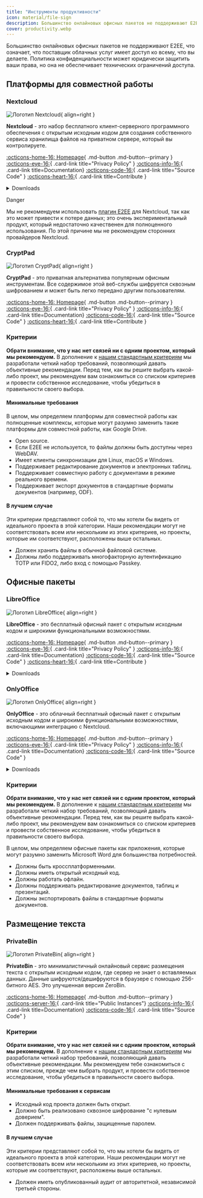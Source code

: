 ```yaml
---
title: "Инструменты продуктивности"
icon: material/file-sign
description: Большинство онлайновых офисных пакетов не поддерживают E2EE, что означает, что поставщик облачных услуг имеет доступ ко всему, что вы делаете.
cover: productivity.webp
---
```


<!-- markdownlint-disable MD024 -->
Большинство онлайновых офисных пакетов не поддерживают E2EE, что означает, что поставщик облачных услуг имеет доступ ко всему, что вы делаете. Политика конфиденциальности может юридически защитить ваши права, но она не обеспечивает технических ограничений доступа.

## Платформы для совместной работы

### Nextcloud

<div class="admonition recommendation" markdown>

![Логотип Nextcloud](assets/img/productivity/nextcloud.svg){ align=right }

**Nextcloud** - это набор бесплатного клиент-серверного программного обеспечения с открытым исходным кодом для создания собственного сервиса хранилища файлов на приватном сервере, который вы контролируете.

[:octicons-home-16: Homepage](https://nextcloud.com){ .md-button .md-button--primary }
[:octicons-eye-16:](https://nextcloud.com/privacy){ .card-link title="Privacy Policy" }
[:octicons-info-16:](https://nextcloud.com/support){ .card-link title=Documentation}
[:octicons-code-16:](https://github.com/nextcloud){ .card-link title="Source Code" }
[:octicons-heart-16:](https://nextcloud.com/contribute){ .card-link title=Contribute }

<details class="downloads" markdown>
<summary>Downloads</summary>

- [:simple-googleplay: Google Play](https://play.google.com/store/apps/details?id=com.nextcloud.client)
- [:simple-appstore: App Store](https://apps.apple.com/app/id1125420102)
- [:simple-github: GitHub](https://github.com/nextcloud/android/releases)
- [:simple-windows11: Windows](https://nextcloud.com/install/#install-clients)
- [:simple-apple: macOS](https://nextcloud.com/install/#install-clients)
- [:simple-linux: Linux](https://nextcloud.com/install/#install-clients)

</details>

</div>

<div class="admonition danger" markdown>
<p class="admonition-title">Danger</p>

Мы не рекомендуем использовать [плагин E2EE](https://apps.nextcloud.com/apps/end_to_end_encryption) для Nextcloud, так как это может привести к потере данных; это очень экспериментальный продукт, который недостаточно качественен для полноценного использования. По этой причине мы не рекомендуем сторонних провайдеров Nextcloud.

</div>

### CryptPad

<div class="admonition recommendation" markdown>

![Логотип CryptPad](assets/img/productivity/cryptpad.svg){ align=right }

**CryptPad** - это приватная альтернатива популярным офисным инструментам. Все содержимое этой веб-службы шифруется сквозным шифрованием и может быть легко передано другим пользователям.

[:octicons-home-16: Homepage](https://cryptpad.fr){ .md-button .md-button--primary }
[:octicons-eye-16:](https://cryptpad.fr/pad/#/2/pad/view/GcNjAWmK6YDB3EO2IipRZ0fUe89j43Ryqeb4fjkjehE){ .card-link title="Privacy Policy" }
[:octicons-info-16:](https://docs.cryptpad.fr){ .card-link title=Documentation}
[:octicons-code-16:](https://github.com/xwiki-labs/cryptpad){ .card-link title="Source Code" }
[:octicons-heart-16:](https://opencollective.com/cryptpad){ .card-link title=Contribute }

</details>

</div>

### Критерии

**Обрати внимание, что у нас нет связей ни с одним проектом, который мы рекомендуем.** В дополнение к [нашим стандартным критериям](about/criteria.md) мы разработали четкий набор требований, позволяющий давать объективные рекомендации. Перед тем, как вы решите выбрать какой-либо проект, мы рекомендуем вам ознакомиться со списком критериев и провести собственное исследование, чтобы убедиться в правильности своего выбора.

#### Минимальные требования

В целом, мы определяем платформы для совместной работы как полноценные комплексы, которые могут разумно заменить такие платформы для совместной работы, как Google Drive.

- Open source.
- Если E2EE не используется, то файлы должны быть доступны через WebDAV.
- Имеет клиенты синхронизации для Linux, macOS и Windows.
- Поддерживает редактирование документов и электронных таблиц.
- Поддерживает совместную работу с документами в режиме реального времени.
- Поддерживает экспорт документов в стандартные форматы документов (например, ODF).

#### В лучшем случае

Эти критерии представляют собой то, что мы хотели бы видеть от идеального проекта в этой категории. Наши рекомендации могут не соответствовать всем или нескольким из этих критериев, но проекты, которые им соответствуют, расположены выше остальных.

- Должен хранить файлы в обычной файловой системе.
- Должны либо поддерживать многофакторную аутентификацию TOTP или FIDO2, либо вход с помощью Passkey.

## Офисные пакеты

### LibreOffice

<div class="admonition recommendation" markdown>

![Логотип LibreOffice](assets/img/productivity/libreoffice.svg){ align=right }

**LibreOffice** - это бесплатный офисный пакет с открытым исходным кодом и широкими функциональными возможностями.

[:octicons-home-16: Homepage](https://libreoffice.org){ .md-button .md-button--primary }
[:octicons-eye-16:](https://libreoffice.org/about-us/privacy/privacy-policy-en){ .card-link title="Privacy Policy" }
[:octicons-info-16:](https://documentation.libreoffice.org/en/english-documentation){ .card-link title=Documentation}
[:octicons-code-16:](https://libreoffice.org/about-us/source-code){ .card-link title="Source Code" }
[:octicons-heart-16:](https://libreoffice.org/donate){ .card-link title=Contribute }

<details class="downloads" markdown>
<summary>Downloads</summary>

- [:simple-googleplay: Google Play](https://libreoffice.org/download/android-and-ios)
- [:simple-appstore: App Store](https://libreoffice.org/download/android-and-ios)
- [:simple-windows11: Windows](https://libreoffice.org/download/download)
- [:simple-apple: macOS](https://libreoffice.org/download/download)
- [:simple-linux: Linux](https://libreoffice.org/download/download)
- [:simple-flathub: Flathub](https://flathub.org/apps/details/org.libreoffice.LibreOffice)

</details>

</div>

### OnlyOffice

<div class="admonition recommendation" markdown>

![Логотип OnlyOffice](assets/img/productivity/onlyoffice.svg){ align=right }

**OnlyOffice** - это облачный бесплатный офисный пакет с открытым исходным кодом и широкими функциональными возможностями, включающими интеграцию с Nextcloud.

[:octicons-home-16: Homepage](https://onlyoffice.com){ .md-button .md-button--primary }
[:octicons-eye-16:](https://help.onlyoffice.com/products/files/doceditor.aspx?fileid=5048502&doc=SXhWMEVzSEYxNlVVaXJJeUVtS0kyYk14YWdXTEFUQmRWL250NllHNUFGbz0_IjUwNDg1MDIi0){ .card-link title="Privacy Policy" }
[:octicons-info-16:](https://helpcenter.onlyoffice.com/userguides.aspx){ .card-link title=Documentation}
[:octicons-code-16:](https://github.com/ONLYOFFICE){ .card-link title="Source Code" }

<details class="downloads" markdown>
<summary>Downloads</summary>

- [:simple-googleplay: Google Play](https://play.google.com/store/apps/details?id=com.onlyoffice.documents)
- [:simple-appstore: App Store](https://apps.apple.com/app/id944896972)
- [:simple-windows11: Windows](https://onlyoffice.com/download-desktop.aspx)
- [:simple-apple: macOS](https://onlyoffice.com/download-desktop.aspx)
- [:simple-linux: Linux](https://onlyoffice.com/download-desktop.aspx)
- [:simple-flathub: Flathub](https://flathub.org/apps/details/org.onlyoffice.desktopeditors)

</details>

</div>

### Критерии

**Обрати внимание, что у нас нет связей ни с одним проектом, который мы рекомендуем.** В дополнение к [нашим стандартным критериям](about/criteria.md) мы разработали четкий набор требований, позволяющий давать объективные рекомендации. Перед тем, как вы решите выбрать какой-либо проект, мы рекомендуем вам ознакомиться со списком критериев и провести собственное исследование, чтобы убедиться в правильности своего выбора.

В целом, мы определяем офисные пакеты как приложения, которые могут разумно заменить Microsoft Word для большинства потребностей.

- Должны быть кроссплатформенными.
- Должны иметь открытый исходный код.
- Должны работать офлайн.
- Должны поддерживать редактирование документов, таблиц и презентаций.
- Должны экспортировать файлы в стандартные форматы документов.

## Размещение текста

### PrivateBin

<div class="admonition recommendation" markdown>

![Логотип PrivateBin](assets/img/productivity/privatebin.svg){ align=right }

**PrivateBin** - это минималистичный онлайновый сервис размещения текста с открытым исходным кодом, где сервер не знает о вставляемых данных. Данные шифруются/дешифруются в браузере с помощью 256-битного AES. Это улучшенная версия ZeroBin.

[:octicons-home-16: Homepage](https://privatebin.info){ .md-button .md-button--primary }
[:octicons-server-16:](https://privatebin.info/directory){ .card-link title="Public Instances"}
[:octicons-info-16:](https://github.com/PrivateBin/PrivateBin/wiki/FAQ){ .card-link title=Documentation}
[:octicons-code-16:](https://github.com/PrivateBin/PrivateBin){ .card-link title="Source Code" }

</details>

</div>

### Критерии

**Обрати внимание, что у нас нет связей ни с одним проектом, который мы рекомендуем.** В дополнение к [нашим стандартным критериям](about/criteria.md) мы разработали четкий набор требований, позволяющий давать объективные рекомендации. Мы рекомендуем тебе ознакомиться с этим списком, прежде чем выбрать продукт, и провести собственное исследование, чтобы убедиться в правильности своего выбора.

#### Минимальные требования к сервисам

- Исходный код проекта должен быть открыт.
- Должно быть реализовано сквозное шифрование "с нулевым доверием".
- Должен поддерживать файлы, защищенные паролем.

#### В лучшем случае

Эти критерии представляют собой то, что мы хотели бы видеть от идеального проекта в этой категории. Наши рекомендации могут не соответствовать всем или нескольким из этих критериев, но проекты, которые им соответствуют, расположены выше остальных.

- Должен иметь опубликованный аудит от авторитетной, независимой третьей стороны.
